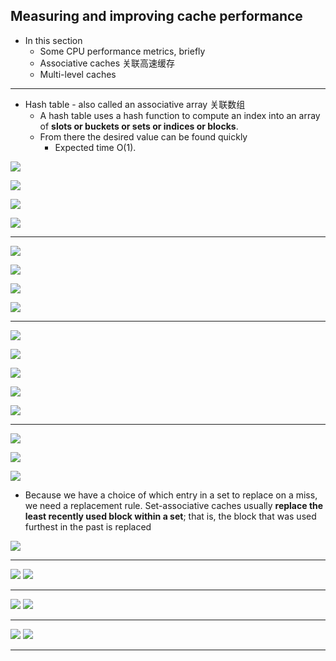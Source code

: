 ## Measuring and improving cache performance

- In this section
  - Some CPU performance metrics, briefly
  - Associative caches 关联高速缓存
  - Multi-level caches

---

- Hash table - also called an associative array 关联数组
  - A hash table uses a hash function to compute an index into an array of 
    **slots or buckets or sets or indices or blocks**.
  - From there the desired value can be found quickly 
    - Expected time O(1).


![](img/2020-12-06-11-55-40.png)

![](img/2020-12-11-22-07-14.png)

![](img/2020-12-11-22-17-29.png)

![](img/2020-12-11-22-22-07.png)

---

![](img/2020-12-11-22-37-08.png)


![](img/2020-12-11-22-43-11.png)

![](img/2020-12-11-22-37-23.png)

![](img/2020-12-11-22-46-13.png)

---

![](img/2020-12-11-23-35-58.png)

![](img/2020-12-11-23-36-16.png)

![](img/2020-12-11-23-37-23.png)

![](img/2020-12-11-23-37-46.png)

![](img/2020-12-11-23-38-02.png)

---

![](img/2020-12-12-00-52-57.png)

![](img/2020-12-12-00-52-41.png)

![](img/2020-12-12-00-53-10.png)

- Because we have a choice of which entry in a set to replace on a miss, we need a replacement rule. Set-associative 
  caches usually **replace the least recently used block within a set**; that is, the block that was used furthest in 
  the past is replaced

![](img/2020-12-12-00-53-30.png)

---

![](img/2020-12-12-15-48-19.png)
![](img/2020-12-12-15-48-34.png)

---

![](img/2020-12-12-15-55-33.png)
![](img/2020-12-12-15-55-54.png)

---

![](img/2020-12-12-16-01-18.png)
![](img/2020-12-12-16-01-37.png)

---



